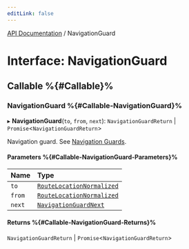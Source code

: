 ```yaml
---
editLink: false
---
```


[API Documentation](../index.md) / NavigationGuard

# Interface: NavigationGuard

## Callable %{#Callable}%

### NavigationGuard %{#Callable-NavigationGuard}%

▸ **NavigationGuard**(`to`, `from`, `next`): `NavigationGuardReturn` \| `Promise`<`NavigationGuardReturn`\>

Navigation guard. See [Navigation
Guards](/guide/advanced/navigation-guards.md).

#### Parameters %{#Callable-NavigationGuard-Parameters}%

| Name | Type |
| :------ | :------ |
| `to` | [`RouteLocationNormalized`](RouteLocationNormalized.md) |
| `from` | [`RouteLocationNormalized`](RouteLocationNormalized.md) |
| `next` | [`NavigationGuardNext`](NavigationGuardNext.md) |

#### Returns %{#Callable-NavigationGuard-Returns}%

`NavigationGuardReturn` \| `Promise`<`NavigationGuardReturn`\>
